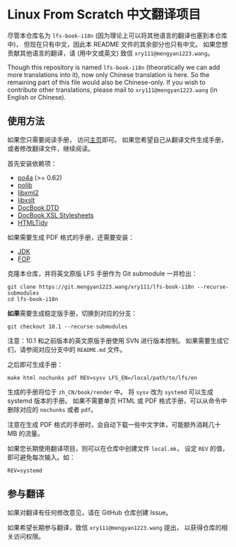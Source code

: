 # Linux From Scratch 中文翻译项目

尽管本仓库名为 `lfs-book-i18n`
(因为理论上可以将其他语言的翻译也塞到本仓库中)，
但现在只有中文，因此本 README 文件的其余部分也只有中文。
如果您想贡献其他语言的翻译，请 (用中文或英文) 致信
`xry111@mengyan1223.wang`。

Though this repository is named `lfs-book-i18n` (theoratically we can add
more translations into it), now only Chinese translation is here.  So the
remaining part of this file would also be Chinese-only.  If you wish to
contribute other translations, please mail to `xry111@mengyan1223.wang`
(in English or Chinese).

## 使用方法

如果您只需要阅读手册，
访问[主页](https://bf.mengyan1223.wang/lfs/zh_CN/)即可。
如果您希望自己从翻译文件生成手册，或者修改翻译文件，继续阅读。

首先安装依赖项：

* [po4a](https://po4a.org/) (>= 0.62)
* [polib](https://pypi.org/project/polib/)
* [libxml2](http://www.linuxfromscratch.org/blfs/view/svn/general/libxml2.html)
* [libxslt](http://www.linuxfromscratch.org/blfs/view/svn/general/libxslt.html)
* [DocBook DTD](http://www.linuxfromscratch.org/blfs/view/svn/pst/xml.html)
* [DocBook XSL Stylesheets](http://www.linuxfromscratch.org/blfs/view/svn/pst/docbook-xsl.html)
* [HTMLTidy](http://www.linuxfromscratch.org/blfs/view/svn/general/tidy-html5.html)

如果需要生成 PDF 格式的手册，还需要安装：

* [JDK](http://www.linuxfromscratch.org/blfs/view/svn/general/openjdk.html)
* [FOP](http://www.linuxfromscratch.org/blfs/view/svn/pst/fop.html)

克隆本仓库，并将英文原版 LFS 手册作为 Git submodule 一并检出：

```
git clone https://git.mengyan1223.wang/xry111/lfs-book-i18n --recurse-submodules
cd lfs-book-i18n
```

**如果**需要生成稳定版手册，切换到对应的分支：

```
git checkout 10.1 --recurse-submodules
```

注意：10.1 和之前版本的英文原版手册使用 SVN 进行版本控制。
如果需要生成它们，请参阅对应分支中的 `README.md` 文件。

之后即可生成手册：

```
make html nochunks pdf REV=sysv LFS_EN=/local/path/to/lfs/en
```

生成的手册将位于 `zh_CN/book/render` 中。
将 `sysv` 改为 `systemd` 可以生成 systemd 版本的手册。
如果不需要单页 HTML 或 PDF 格式手册，可以从命令中删除对应的
`nochunks` 或者 `pdf`。

注意在生成 PDF 格式的手册时，会自动下载一些中文字体，可能额外消耗几十 MB
的流量。

如果您长期使用翻译项目，则可以在仓库中创建文件 `local.mk`，
设定 `REV` 的值，即可避免每次输入。如：

```
REV=systemd
```

## 参与翻译

如果对翻译有任何修改意见，请在 GitHub 仓库创建 Issue。

如果希望长期参与翻译，致信 `xry111@mengyan1223.wang` 提出，
以获得仓库的相关访问权限。
